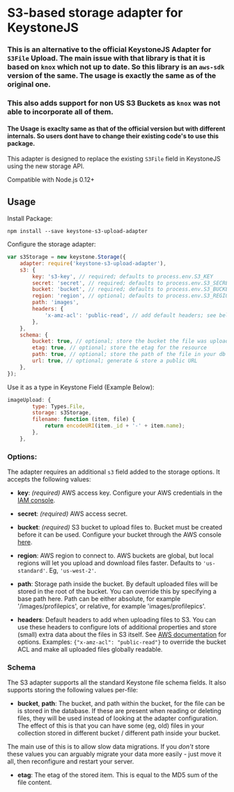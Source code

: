 # S3-based storage adapter for KeystoneJS

### This is an alternative to the official KeystoneJS Adapter for `S3File` Upload. The main issue with that library is that it is based on `knox` which not up to date. So this library is an `aws-sdk` version of the same. The usage is exactly the same as of the original one.

### This also adds support for non US S3 Buckets as `knox` was not able to incorporate all of them.

#### The Usage is exaclty same as that of the official version but with different internals. So users dont have to change their existing code's to use this package.

This adapter is designed to replace the existing `S3File` field in KeystoneJS using the new storage API.

Compatible with Node.js 0.12+

## Usage

Install Package: 
```
npm install --save keystone-s3-upload-adapter
```

Configure the storage adapter:

```js
var s3Storage = new keystone.Storage({
    adapter: require('keystone-s3-upload-adapter'),
    s3: {
        key: 's3-key', // required; defaults to process.env.S3_KEY
        secret: 'secret', // required; defaults to process.env.S3_SECRET
        bucket: 'bucket', // required; defaults to process.env.S3_BUCKET
        region: 'region', // optional; defaults to process.env.S3_REGION, or if that's not specified, us-east-1
        path: 'images',
        headers: {
            'x-amz-acl': 'public-read', // add default headers; see below for details
        },
    },
    schema: {
        bucket: true, // optional; store the bucket the file was uploaded to in your db
        etag: true, // optional; store the etag for the resource
        path: true, // optional; store the path of the file in your db
        url: true, // optional; generate & store a public URL
    },
});
```

Use it as a type in Keystone Field (Example Below):

```js
imageUpload: {
        type: Types.File,
        storage: s3Storage,
        filename: function (item, file) {
            return encodeURI(item._id + '-' + item.name);
        },
    },
```

### Options:

The adapter requires an additional `s3` field added to the storage options. It accepts the following values:

- **key**: *(required)* AWS access key. Configure your AWS credentials in the [IAM console](https://console.aws.amazon.com/iam/home?region=ap-southeast-2#home).

- **secret**: *(required)* AWS access secret.

- **bucket**: *(required)* S3 bucket to upload files to. Bucket must be created before it can be used. Configure your bucket through the AWS console [here](https://console.aws.amazon.com/s3/home?region=ap-southeast-2).

- **region**: AWS region to connect to. AWS buckets are global, but local regions will let you upload and download files faster. Defaults to `'us-standard'`. Eg, `'us-west-2'`.

- **path**: Storage path inside the bucket. By default uploaded files will be stored in the root of the bucket. You can override this by specifying a base path here. Path can be either absolute, for example '/images/profilepics', or relative, for example 'images/profilepics'.

- **headers**: Default headers to add when uploading files to S3. You can use these headers to configure lots of additional properties and store (small) extra data about the files in S3 itself. See [AWS documentation](http://docs.aws.amazon.com/AmazonS3/latest/API/RESTObjectPUT.html) for options. Examples: `{"x-amz-acl": "public-read"}` to override the bucket ACL and make all uploaded files globally readable.


### Schema

The S3 adapter supports all the standard Keystone file schema fields. It also supports storing the following values per-file:

- **bucket**, **path**: The bucket, and path within the bucket, for the file can be is stored in the database. If these are present when reading or deleting files, they will be used instead of looking at the adapter configuration. The effect of this is that you can have some (eg, old) files in your collection stored in different bucket / different path inside your bucket.

The main use of this is to allow slow data migrations. If you *don't* store these values you can arguably migrate your data more easily - just move it all, then reconfigure and restart your server.

- **etag**: The etag of the stored item. This is equal to the MD5 sum of the file content.
